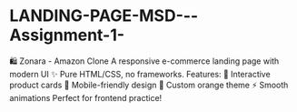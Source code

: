# LANDING-PAGE-MSD---Assignment-1-
🛍️ Zonara - Amazon Clone  A responsive e-commerce landing page with modern UI ✨ Pure HTML/CSS, no frameworks. Features:  🛒 Interactive product cards  📱 Mobile-friendly design  🎨 Custom orange theme  ⚡ Smooth animations  Perfect for frontend practice!
